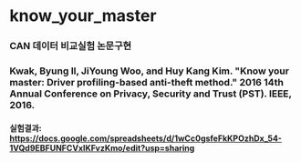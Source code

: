 # know_your_master

### CAN 데이터 비교실험 논문구현
### Kwak, Byung Il, JiYoung Woo, and Huy Kang Kim. "Know your master: Driver profiling-based anti-theft method." 2016 14th Annual Conference on Privacy, Security and Trust (PST). IEEE, 2016.

#### 실험결과: https://docs.google.com/spreadsheets/d/1wCc0gsfeFkKPOzhDx_54-1VQd9EBFUNFCVxIKFvzKmo/edit?usp=sharing
